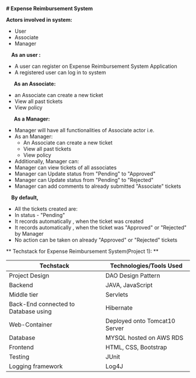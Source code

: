 **# Expense Reimbursement System**

**Actors involved in system:**  

- User 
- Associate
- Manager 



`  `**As an user :** 

- A user can register on Expense Reimbursement System Application
- A registered user can log in to system



`   `**As an Associate:** 

- an Associate can create a new ticket
- View all past tickets 
- View policy 



`   `**As a Manager:** 

- Manager will have all functionalities of Associate actor i.e.
- As an Manager: 
  - An Associate can create a new ticket
  - View all past tickets 
  - View policy
- Additionally, Manager can:
- Manager can view tickets of all associates 
- Manager can Update status from "Pending" to "Approved"
- Manager can Update status from "Pending" to "Rejected"
- Manager can add comments to already submitted "Associate" tickets





`  `**By default,** 

- All the tickets created are: 
- In status - "Pending"
- It records automatically , when the ticket was created
- It records automatically , when the ticket was "Approved" or "Rejected" by Manager 
- No action can be taken on already "Approved" or "Rejected" tickets

** Techstack for Expense Reimbursement System(Project 1): **  

  Techstack  | Technologies/Tools Used
------------ | -------------
Project Design | DAO Design Pattern 
Backend | JAVA, JavaScript 
Middle tier | Servlets
Back-End connected to Database using | Hibernate
Web-Container | Deployed onto Tomcat10 Server
Database | MYSQL hosted on AWS RDS
Frontend | HTML, CSS, Bootstrap 
Testing | JUnit
Logging framework | Log4J 










